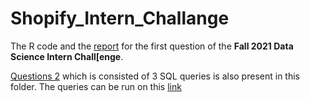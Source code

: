 # Shopify_Intern_Challange

The R code and the [report](https://farazahmadi.github.io/Shopify_Intern_Challange/) for the first question of the __Fall 2021 Data Science Intern Chall[enge__.

[Questions 2](../../Questions2.sql) which is consisted of 3 SQL queries is also present in this folder. The queries can be run on this [link](https://www.w3schools.com/SQL/TRYSQL.ASP?FILENAME=TRYSQL_SELECT_ALL)

